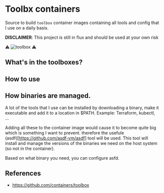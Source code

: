 # Toolbx containers
Source to build `toolbox` container images containing all tools and config that I use on a daily basis.

__DISCLAIMER__: This project is still in flux and should be used at your own risk

⚠️ ![toolbox](https://w7.pngwing.com/pngs/844/934/png-transparent-car-icon-toolbox-miscellaneous-brown-text-thumbnail.png) ⚠️

## What's in the toolboxes?

## How to use

## How binaries are managed.
A lot of the tools that I use can be installed by downloading a binary, make it executable and add it to a location in $PATH.
Example: Terraform, kubectl, ...

Adding all these to the container image would cause it to become quite big which is something I want to prevent. therefore the
usefule (asdf([https://github.com/asdf-vm/asdf] tool will be used. This tool will install and manage the versions of the binaries
we need on the host system (so not in the container). 

Based on what binary you need, you can configure asfd.

## References
- https://github.com/containers/toolbox
